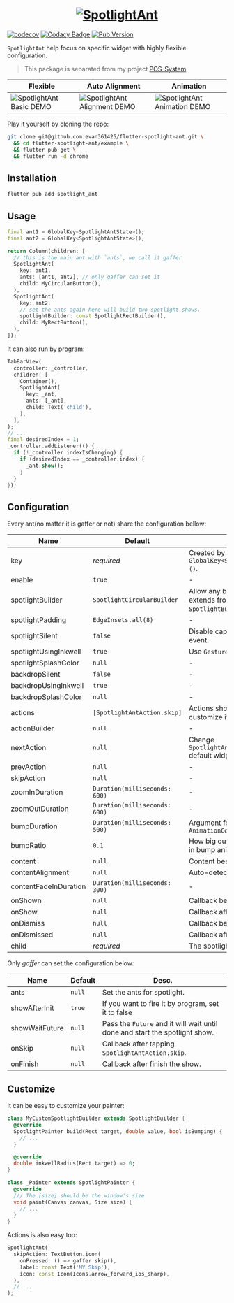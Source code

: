 <a href="https://evan361425.github.io/flutter-spotlight-ant/">
  <h1 align="center">
    <picture>
      <img alt="SpotlightAnt" src="https://raw.githubusercontent.com/evan361425/flutter-spotlight-ant/master/docs/spotlight-ant.png">
    </picture>
  </h1>
</a>

[![codecov](https://codecov.io/gh/evan361425/flutter-spotlight-ant/branch/master/graph/badge.svg?token=kLLR8QWK9l)](https://codecov.io/gh/evan361425/flutter-spotlight-ant)
[![Codacy Badge](https://app.codacy.com/project/badge/Grade/003d6ab544314dee887aa57631e856c9)](https://www.codacy.com/gh/evan361425/flutter-spotlight-ant/dashboard?utm_source=github.com&amp;utm_medium=referral&amp;utm_content=evan361425/flutter-spotlight-ant&amp;utm_campaign=Badge_Grade)
[![Pub Version](https://img.shields.io/pub/v/spotlight_ant)](https://pub.dev/packages/spotlight_ant)

`SpotlightAnt` help focus on specific widget with highly flexible configuration.

> This package is separated from my project [POS-System](https://github.com/evan361425/flutter-pos-system).

| Flexible | Auto Alignment | Animation |
| - | - | - |
| ![SpotlightAnt Basic DEMO](https://raw.githubusercontent.com/evan361425/flutter-spotlight-ant/master/docs/intro.gif) | ![SpotlightAnt Alignment DEMO](https://raw.githubusercontent.com/evan361425/flutter-spotlight-ant/master/docs/align.gif)| ![SpotlightAnt Animation DEMO](https://raw.githubusercontent.com/evan361425/flutter-spotlight-ant/master/docs/animate.gif) |

Play it yourself by cloning the repo:

```bash
git clone git@github.com:evan361425/flutter-spotlight-ant.git \
  && cd flutter-spotlight-ant/example \
  && flutter pub get \
  && flutter run -d chrome
```

## Installation

```bash
flutter pub add spotlight_ant
```

## Usage

```dart
final ant1 = GlobalKey<SpotlightAntState>();
final ant2 = GlobalKey<SpotlightAntState>();

return Column(children: [
  // this is the main ant with `ants`, we call it gaffer
  SpotlightAnt(
    key: ant1,
    ants: [ant1, ant2], // only gaffer can set it
    child: MyCircularButton(),
  ),
  SpotlightAnt(
    key: ant2,
    // set the ants again here will build two spotlight shows.
    spotlightBuilder: const SpotlightRectBuilder(),
    child: MyRectButton(),
  ),
]);
```

It can also run by program:

```dart
TabBarView(
  controller: _controller,
  children: [
    Container(),
    SpotlightAnt(
      key: _ant,
      ants: [_ant],
      child: Text('child'),
    ),
  ],
);
// ...
final desiredIndex = 1;
_controller.addListener(() {
  if (!_controller.indexIsChanging) {
    if (desiredIndex == _controller.index) {
      _ant.show();
    }
  }
});
```

## Configuration

Every ant(no matter it is gaffer or not) share the configuration bellow:

| Name | Default | Desc. |
| - | - | - |
| key | *required* | Created by `GlobalKey<SpotlightAntState>()`. |
| enable | `true` | - |
| spotlightBuilder | `SpotlightCircularBuilder` | Allow any builder from extends from `SpotlightBuilder`. |
| spotlightPadding | `EdgeInsets.all(8)` | - |
| spotlightSilent | `false` | Disable capture spotlight tap event. |
| spotlightUsingInkwell | `true` | Use `GestureDetector` if false. |
| spotlightSplashColor | `null` | - |
| backdropSilent | `false` | - |
| backdropUsingInkwell | `true` | - |
| backdropSplashColor | `null` | - |
| actions | `[SpotlightAntAction.skip]` | Actions showing in bottom, customize it by `actionBuilder`. |
| actionBuilder | `null` | - |
| nextAction | `null` | Change `SpotlightAntAction.next` default widget |
| prevAction | `null` | - |
| skipAction | `null` | - |
| zoomInDuration | `Duration(milliseconds: 600)` | - |
| zoomOutDuration | `Duration(milliseconds: 600)` | - |
| bumpDuration | `Duration(milliseconds: 500)` | Argument for `AnimationController.repeat` |
| bumpRatio | `0.1` | How big outer area you want in bump animation. |
| content | `null` | Content beside spotlight. |
| contentAlignment | `null` | Auto-detect it or specify it. |
| contentFadeInDuration | `Duration(milliseconds: 300)` | - |
| onShown | `null` | Callback before zoom in. |
| onShow | `null` | Callback after zoom in. |
| onDismiss | `null` | Callback before zoom out. |
| onDismissed | `null` | Callback after zoom out. |
| child | *required* | The spotlight target. |

Only *gaffer* can set the configuration below:

| Name | Default | Desc. |
| - | - | - |
| ants | `null` | Set the ants for spotlight. |
| showAfterInit | `true` | If you want to fire it by program, set it to false |
| showWaitFuture | `null` | Pass the `Future` and it will wait until done and start the spotlight show. |
| onSkip | `null` | Callback after tapping `SpotlightAntAction.skip`. |
| onFinish | `null` | Callback after finish the show. |

## Customize

It can be easy to customize your painter:

```dart
class MyCustomSpotlightBuilder extends SpotlightBuilder {
  @override
  SpotlightPainter build(Rect target, double value, bool isBumping) {
    // ...
  }

  @override
  double inkwellRadius(Rect target) => 0;
}

class _Painter extends SpotlightPainter {
  @override
  /// The [size] should be the window's size
  void paint(Canvas canvas, Size size) {
    // ...
  }
}
```

Actions is also easy too:

```dart
SpotlightAnt(
  skipAction: TextButton.icon(
    onPressed: () => gaffer.skip(),
    label: const Text('MY Skip'),
    icon: const Icon(Icons.arrow_forward_ios_sharp),
  ),
  // ...
);
```
